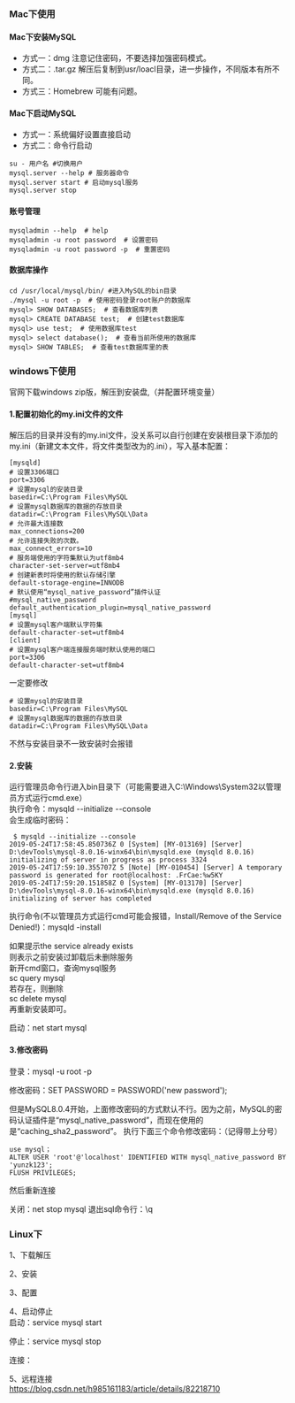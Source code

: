 ### Mac下使用
#### Mac下安装MySQL
- 方式一：dmg
注意记住密码，不要选择加强密码模式。
- 方式二：.tar.gz
解压后复制到usr/loacl目录，进一步操作，不同版本有所不同。
- 方式三：Homebrew
可能有问题。

#### Mac下启动MySQL
- 方式一：系统偏好设置直接启动
- 方式二：命令行启动
```
su - 用户名 #切换用户
mysql.server --help # 服务器命令
mysql.server start # 启动mysql服务
mysql.server stop
```
#### 账号管理
```
mysqladmin --help  # help
mysqladmin -u root password  # 设置密码
mysqladmin -u root password -p  # 重置密码
```
#### 数据库操作
```
cd /usr/local/mysql/bin/ #进入MySQL的bin目录
./mysql -u root -p  # 使用密码登录root账户的数据库
mysql> SHOW DATABASES;  # 查看数据库列表
mysql> CREATE DATABASE test;  # 创建test数据库
mysql> use test;  # 使用数据库test
mysql> select database();  # 查看当前所使用的数据库
mysql> SHOW TABLES;  # 查看test数据库里的表 
```

### windows下使用
官网下载windows zip版，解压到安装盘,（并配置环境变量）

#### 1.配置初始化的my.ini文件的文件
解压后的目录并没有的my.ini文件，没关系可以自行创建在安装根目录下添加的my.ini（新建文本文件，将文件类型改为的.ini），写入基本配置： 
```
[mysqld]
# 设置3306端口
port=3306
# 设置mysql的安装目录
basedir=C:\Program Files\MySQL
# 设置mysql数据库的数据的存放目录
datadir=C:\Program Files\MySQL\Data
# 允许最大连接数
max_connections=200
# 允许连接失败的次数。
max_connect_errors=10
# 服务端使用的字符集默认为utf8mb4
character-set-server=utf8mb4
# 创建新表时将使用的默认存储引擎
default-storage-engine=INNODB
# 默认使用“mysql_native_password”插件认证
#mysql_native_password
default_authentication_plugin=mysql_native_password
[mysql]
# 设置mysql客户端默认字符集
default-character-set=utf8mb4
[client]
# 设置mysql客户端连接服务端时默认使用的端口
port=3306
default-character-set=utf8mb4
```
一定要修改
```
# 设置mysql的安装目录
basedir=C:\Program Files\MySQL
# 设置mysql数据库的数据的存放目录
datadir=C:\Program Files\MySQL\Data
```
不然与安装目录不一致安装时会报错
#### 2.安装
运行管理员命令行进入bin目录下（可能需要进入C:\Windows\System32以管理员方式运行cmd.exe）  
执行命令：mysqld --initialize --console  
会生成临时密码：
```
 $ mysqld --initialize --console
2019-05-24T17:58:45.850736Z 0 [System] [MY-013169] [Server] D:\devTools\mysql-8.0.16-winx64\bin\mysqld.exe (mysqld 8.0.16) initializing of server in progress as process 3324
2019-05-24T17:59:10.355707Z 5 [Note] [MY-010454] [Server] A temporary password is generated for root@localhost: .FrCae:%w5KY
2019-05-24T17:59:20.151858Z 0 [System] [MY-013170] [Server] D:\devTools\mysql-8.0.16-winx64\bin\mysqld.exe (mysqld 8.0.16) initializing of server has completed

```
执行命令(不以管理员方式运行cmd可能会报错，Install/Remove of the Service Denied!)：mysqld -install

如果提示the service already exists  
则表示之前安装过卸载后未删除服务  
新开cmd窗口，查询mysql服务  
sc query mysql   
若存在，则删除  
sc delete mysql  
再重新安装即可。  

启动：net start mysql
#### 3.修改密码
登录：mysql -u root -p  

修改密码：SET PASSWORD = PASSWORD('new password');

但是MySQL8.0.4开始，上面修改密码的方式默认不行。因为之前，MySQL的密码认证插件是“mysql_native_password”，而现在使用的是“caching_sha2_password”。
执行下面三个命令修改密码：（记得带上分号）
```
use mysql；
ALTER USER 'root'@'localhost' IDENTIFIED WITH mysql_native_password BY 'yunzk123';
FLUSH PRIVILEGES;
```
然后重新连接

关闭：net stop mysql
退出sql命令行：\q

### Linux下
1、下载解压

2、安装

3、配置


4、启动停止  
启动：service mysql start

停止：service mysql stop   

连接：


5、远程连接  
https://blog.csdn.net/h985161183/article/details/82218710




